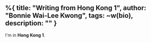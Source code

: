 %{
  title: "Writing from Hong Kong 1",
  author: "Bonnie Wai-Lee Kwong",
  tags: ~w(bio),
  description: ""
}
---
I'm in **Hong Kong 1**.